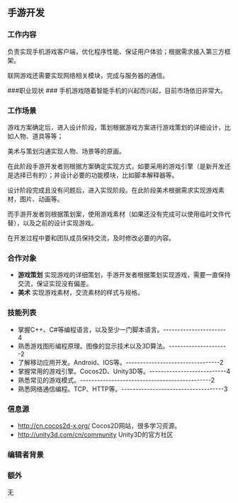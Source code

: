## 手游开发 ##

### 工作内容 ###
负责实现手机游戏客户端，优化程序性能、保证用户体验；根据需求接入第三方框架。

联网游戏还需要实现网络相关模块，完成与服务器的通信。


###职业现状 ###
手机游戏随着智能手机的兴起而兴起，目前市场依旧非常大。

### 工作场景 ###
游戏方案确定后，进入设计阶段，策划根据游戏方案进行游戏策划的详细设计，比如人物、道具等等；

美术与策划沟通实现人物、场景等的原画。

在此阶段手游开发者则根据方案确定实现方式，如要采用的游戏引擎（是新开发还是选择已有的）；并设计必要的功能模块，比如脚本解释器等。

设计阶段完成且没有问题后，进入实现阶段。在此阶段美术根据需求实现游戏素材，图片、动画等。

而手游开发者则根据策划案，使用游戏素材（如果还没有完成可以使用临时文件代替），以及之前的设计实现游戏。

在开发过程中要和团队成员保持交流，及时修改必要的内容。

### 合作对象 ###
*   **游戏策划** 实现游戏的详细策划，手游开发者根据策划实现游戏，需要一直保持交流，保证实现没有偏差。
*   **美术**   实现游戏素材，交流素材的样式与规格。

### 技能列表 ###
*   掌握C++、C#等编程语言，以及至少一门脚本语言。---------------------- 4
*   熟悉游戏图形编程原理。图像的显示技术以及3D算法。---------------------2
*   了解移动应用开发。Android、IOS等。---------------------------------2
*   掌握常用的游戏引擎。Cocos2D、Unity3D等。---------------------------4
*   熟悉常见的游戏模式。----------------------------------------------2
*   熟悉网络通信编程。TCP、HTTP等。------------------------------------3

### 信息源 ###
*	http://cn.cocos2d-x.org/            Cocos2D网站，很多学习资源。
*   http://unity3d.com/cn/community     Unity3D的官方社区

### 编辑者背景 ###


### 额外 ###
无
